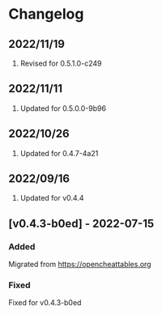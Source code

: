 # Changelog

## 2022/11/19
1. Revised for 0.5.1.0-c249

## 2022/11/11
1. Updated for 0.5.0.0-9b96

## 2022/10/26
1. Updated for 0.4.7-4a21   

## 2022/09/16  
1. Updated for v0.4.4

## [v0.4.3-b0ed] - 2022-07-15
### Added
Migrated from https://opencheattables.org

### Fixed
Fixed for v0.4.3-b0ed 